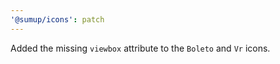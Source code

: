 ```yaml
---
'@sumup/icons': patch
---
```


Added the missing `viewbox` attribute to the `Boleto` and `Vr` icons.
